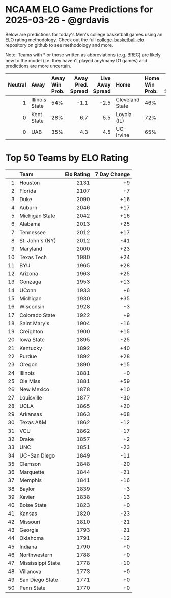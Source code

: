 # NCAAM ELO Game Predictions for 2025-03-26 - @grdavis
Below are predictions for today's Men's college basketball games using an ELO rating methodology. Check out the full [college-basketball-elo](https://github.com/grdavis/college-basketball-elo) repository on github to see methodology and more.

Note: Teams with * or those written as abbreviations (e.g. BREC) are likely new to the model (i.e. they haven't played any/many D1 games) and predictions are more uncertain.

|   Neutral | Away           | Away Win Prob.   |   Away Pred. Spread |   Live Away Spread | Home            | Home Win Prob.   |   Home Pred. Spread |
|----------:|:---------------|:-----------------|--------------------:|-------------------:|:----------------|:-----------------|--------------------:|
|         1 | Illinois State | 54%              |                -1.1 |               -2.5 | Cleveland State | 46%              |                 1.1 |
|         0 | Kent State     | 28%              |                 6.7 |                5.5 | Loyola (IL)     | 72%              |                -6.7 |
|         0 | UAB            | 35%              |                 4.3 |                4.5 | UC-Irvine       | 65%              |                -4.3 |

# Top 50 Teams by ELO Rating
|    | Team              |   Elo Rating |   7 Day Change |
|---:|:------------------|-------------:|---------------:|
|  1 | Houston           |         2131 |             +9 |
|  2 | Florida           |         2107 |             +7 |
|  3 | Duke              |         2090 |            +16 |
|  4 | Auburn            |         2046 |            +17 |
|  5 | Michigan State    |         2042 |            +16 |
|  6 | Alabama           |         2013 |            +25 |
|  7 | Tennessee         |         2012 |            +17 |
|  8 | St. John's (NY)   |         2012 |            -41 |
|  9 | Maryland          |         2000 |            +23 |
| 10 | Texas Tech        |         1980 |            +24 |
| 11 | BYU               |         1965 |            +28 |
| 12 | Arizona           |         1963 |            +25 |
| 13 | Gonzaga           |         1953 |            +13 |
| 14 | UConn             |         1933 |             +6 |
| 15 | Michigan          |         1930 |            +35 |
| 16 | Wisconsin         |         1928 |             -3 |
| 17 | Colorado State    |         1922 |             +9 |
| 18 | Saint Mary's      |         1904 |            -16 |
| 19 | Creighton         |         1900 |            +15 |
| 20 | Iowa State        |         1895 |            -25 |
| 21 | Kentucky          |         1892 |            +40 |
| 22 | Purdue            |         1892 |            +28 |
| 23 | Oregon            |         1890 |            +15 |
| 24 | Illinois          |         1881 |             -0 |
| 25 | Ole Miss          |         1881 |            +59 |
| 26 | New Mexico        |         1878 |            +10 |
| 27 | Louisville        |         1877 |            -30 |
| 28 | UCLA              |         1865 |            +20 |
| 29 | Arkansas          |         1863 |            +68 |
| 30 | Texas A&M         |         1862 |            -12 |
| 31 | VCU               |         1862 |            -17 |
| 32 | Drake             |         1857 |             +2 |
| 33 | UNC               |         1851 |            -23 |
| 34 | UC-San Diego      |         1849 |            -11 |
| 35 | Clemson           |         1848 |            -20 |
| 36 | Marquette         |         1844 |            -21 |
| 37 | Memphis           |         1841 |            -16 |
| 38 | Baylor            |         1839 |             -3 |
| 39 | Xavier            |         1838 |            -13 |
| 40 | Boise State       |         1823 |             +0 |
| 41 | Kansas            |         1820 |            -23 |
| 42 | Missouri          |         1810 |            -21 |
| 43 | Georgia           |         1793 |            -21 |
| 44 | Oklahoma          |         1791 |            -12 |
| 45 | Indiana           |         1790 |             +0 |
| 46 | Northwestern      |         1788 |             +0 |
| 47 | Mississippi State |         1778 |            -10 |
| 48 | Villanova         |         1773 |             +0 |
| 49 | San Diego State   |         1771 |             +0 |
| 50 | Penn State        |         1770 |             +0 |